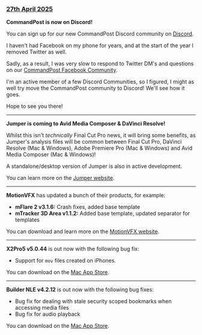 ### [27th April 2025](/news/20250427)

**CommandPost is now on Discord!**

You can sign up for our new CommandPost Discord community on [Discord](https://ltnt.tv/discord).

I haven't had Facebook on my phone for years, and at the start of the year I removed Twitter as well.

Sadly, as a result, I was very slow to respond to Twitter DM's and questions on our [CommandPost Facebook Community](https://www.facebook.com/groups/commandpost/).

I'm an active member of a few Discord Communities, so I figured, I might as well try move the CommandPost community to Discord! We'll see how it goes.

Hope to see you there!

---

**Jumper is coming to Avid Media Composer & DaVinci Resolve!**

Whilst this isn't _technically_ Final Cut Pro news, it will bring some benefits, as Jumper's analysis files will be common between Final Cut Pro, DaVinci Resolve (Mac & Windows), Adobe Premiere Pro (Mac & Windows) and Avid Media Composer (Mac & Windows)!

A standalone/desktop version of Jumper is also in active development.

You can learn more on the [Jumper website](https://getjumper.io).

---

**MotionVFX** has updated a bunch of their products, for example:

- **mFlare 2 v3.1.6:** Crash fixes, added base template
- **mTracker 3D Area v1.1.2:** Added base template, updated separator for templates

You can download and learn more on the [MotionVFX website](https://www.motionvfx.com).

---

**X2Pro5 v5.0.44** is out now with the following bug fix:

- Support for `mov` files created on iPhones.

You can download on the [Mac App Store](https://apps.apple.com/au/app/x2pro5/id6467014654?mt=12).

---

**Builder NLE v4.2.12** is out now with the following bug fixes:

- Bug fix for dealing with stale security scoped bookmarks when accessing media files
- Bug fix for audio playback

You can download on the [Mac App Store](https://apps.apple.com/au/app/builder-nle/id6450122801?mt=12).